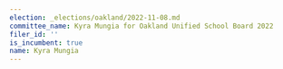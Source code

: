 ```yaml
---
election: _elections/oakland/2022-11-08.md
committee_name: Kyra Mungia for Oakland Unified School Board 2022
filer_id: ''
is_incumbent: true
name: Kyra Mungia
---
```

